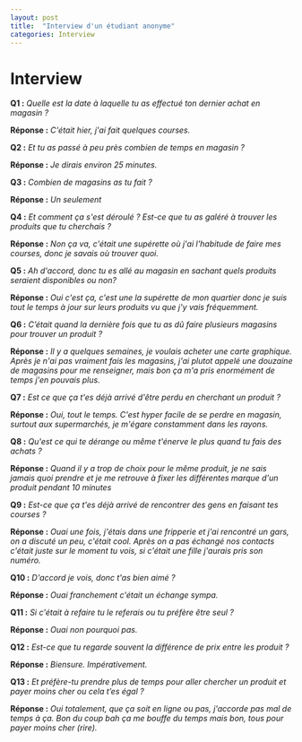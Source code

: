 ```yaml
---
layout: post
title:  "Interview d'un étudiant anonyme"
categories: Interview
---
```


# Interview 

**Q1 :** *Quelle est la date à laquelle tu as effectué ton dernier achat en magasin ?*

**Réponse :** *C'était hier, j'ai fait quelques courses.*

**Q2 :** *Et tu as passé à peu près combien de temps en magasin ?*

**Réponse :** *Je dirais environ 25 minutes.*

**Q3 :** *Combien de magasins as tu fait ?*

**Réponse :** *Un seulement*

**Q4 :** *Et comment ça s'est déroulé ? Est-ce que tu as galéré à trouver les produits que tu cherchais ?*

**Réponse :** *Non ça va, c'était une supérette où j'ai l'habitude de faire mes courses, donc je savais où trouver quoi.*

**Q5 :** *Ah d'accord, donc tu es allé au magasin en sachant quels produits seraient disponibles ou non?*

**Réponse :** *Oui c'est ça, c'est une la supérette de mon quartier donc je suis tout le temps à jour sur leurs produits vu que j'y vais fréquemment.*

**Q6 :** *C’était quand la dernière fois que tu as dû faire plusieurs magasins pour trouver un produit ?*

**Réponse :** *Il y a quelques semaines, je voulais acheter une carte graphique. Après je n'ai pas vraiment fais les magasins, j'ai plutot appelé une douzaine de magasins pour me renseigner, mais bon ça m'a pris enormément de temps j'en pouvais plus.*

**Q7 :** *Est ce que ça t'es déjà arrivé d'être perdu en cherchant un produit ?*

**Réponse :** *Oui, tout le temps. C'est hyper facile de se perdre en magasin, surtout aux supermarchés, je m'égare constamment dans les rayons.*

**Q8 :** *Qu'est ce qui te dérange ou même t'énerve le plus quand tu fais des achats ?*

**Réponse :** *Quand il y a trop de choix pour le même produit, je ne sais jamais quoi prendre et je me retrouve à fixer les différentes marque d'un produit pendant 10 minutes*

**Q9 :** *Est-ce que ça t'es déjà arrivé de rencontrer des gens en faisant tes courses ?*

**Réponse :** *Ouai une fois, j'étais dans une fripperie et j'ai rencontré un gars, on a discuté un peu, c'était cool. Après on a pas échangé nos contacts c'était juste sur le moment tu vois, si c'était une fille j'aurais pris son numéro.*

**Q10 :** *D'accord je vois, donc t'as bien aimé ?*

**Réponse :** *Ouai franchement c'était un échange sympa.*

**Q11 :** *Si c'était à refaire tu le referais ou tu préfère être seul ?*

**Réponse :** *Ouai non pourquoi pas.*

**Q12 :** *Est-ce que tu regarde souvent la différence de prix entre les produit ?*

**Réponse :** *Biensure. Impérativement.*

**Q13 :** *Et préfère-tu prendre plus de temps pour aller chercher un produit et payer moins cher ou cela t’es égal ?*

**Réponse :** *Oui totalement, que ça soit en ligne ou pas, j'accorde pas mal de temps à ça. Bon du coup bah ça me bouffe du temps mais bon, tous pour payer moins cher (rire).*

